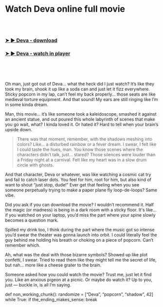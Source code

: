 <h1>Watch Deva online full movie</h1>


<br><br>

<h3><a href="https://Joeys-mardibeschrock1985.github.io/cmrigjdwyn/">➤ ► Deva - download</a></h3> 
<h3><a href="https://Joeys-mardibeschrock1985.github.io/cmrigjdwyn/">➤ ► Deva - watch in player</a></h3>


<br><br><br>


Oh man, just got out of Deva... what the heck did I just watch? It’s like they took my brain, shook it up like a soda can and just let it fizz everywhere. Sticky popcorn in my lap, can’t feel my back properly... those seats are like medieval torture equipment. And that sound! My ears are still ringing like I’m in some kinda dream. 

Man, this movie... it’s like someone took a kaleidoscope, smashed it against an ancient statue, and out poured this whole labyrinth of scenes that make you go wait, what? I kinda loved it. Or hated it? Hard to tell when your brain’s upside down.

> There was that moment, remember, with the shadows meshing into colors? Like... a disturbed rainbow or a fever dream. I swear, I felt like I could taste the hues, man. You know those scenes where the characters didn’t talk, just... stared? Those silences were louder than a Friday night at a carnival. Felt like my heart was in a slow drum circle with ghosts.

And that character, Deva or whatever, was like watching a cosmic cat try and fail to catch laser dots. You feel for him, root for him, but also kind of want to shout “just stop, dude!” Ever get that feeling when you see someone perpetually trying to make a paper plane fly loop-de-loops? Same vibe.

Did you ask if you can download the movie? I wouldn’t recommend it. Half the magic (or madness) is being in a dark room with a sticky floor. It's like... if you watched on your laptop, you’d miss the part where your spine slowly becomes a question mark.

Spilled my drink too, I think during the part where the music got so intense you’d swear the theater was gonna launch into orbit. I could literally feel the guy behind me holding his breath or choking on a piece of popcorn. Can’t remember which.

Ah, what was the deal with those bizarre symbols? Showed up like plot confetti, I swear. Tried to read them like they might tell me the secret of life, but nah... more like a cheese grater to the brain.

Someone asked how you could watch the movie? Trust me, just let it find you. Like an anxious pigeon at a picnic. Or maybe do watch it? Up to you, just — buckle in, is all I’m saying.

def non_working_chunk():
    randomize = [“Deva”, “popcorn”, “shadow”, 42]
    while True:
    if the_ending_makes_sense:
        break

